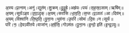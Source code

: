 

  
अ॒स्य।प्र॒त्नाम्।अनु॑।द्युत॑म्।शु॒क्रम्।दु॒दु॒ह्रे॒।अह्र॑यः।पयः॑।स॒ह॒स्र॒ऽसाम्।ऋषि॑म्॥  
अ॒यम्।सूर्यः॑ऽइव।उ॒प॒ऽदृक्।अ॒यम्।सरां॑सि।धा॒व॒ति॒।स॒प्त।प्र॒ऽवतः॑।आ।दिव॑म्॥  
अ॒यम्।विश्वा॑नि।ति॒ष्ठ॒ति॒।पु॒ना॒नः।भुव॑ना।उ॒परि॑।सोमः॑।दि॒वः।न।सूर्यः॑॥  
परि॑।नः॒।दे॒वऽवी॑तये।वाजा॑न्।अ॒र्ष॒सि॒।गोऽम॑तः।पु॒ना॒नः।इ॒न्दो॒ इति॑।इ॒न्द्र॒ऽयुः॥  
